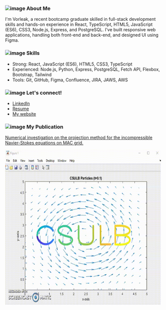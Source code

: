 ### <img src="https://github.com/vorleakyek/vorleakyek/assets/76607726/71648c5a-b478-4be7-b24d-3696eca23623" alt="image" width="50" height="50"> About Me 

I'm Vorleak, a recent bootcamp graduate skilled in full-stack development skills and hands-on experience in React, TypeScript, HTML5, JavaScript (ES6), CSS3, Node.js, Express, and PostgreSQL. I've built responsive web applications, handling both front-end and back-end, and designed UI using Figma. 


### <img src="https://github.com/vorleakyek/vorleakyek/assets/76607726/d2cc3620-9c7f-4648-9782-803514baf8c3" alt="image" width="50" height="50"> Skills 
- Strong: React, JavaScript (ES6), HTML5, CSS3, TypeScript
- Experienced: Node.js, Python, Express, PostgreSQL, Fetch API, Flexbox, Bootstrap, Tailwind
- Tools: Git, GitHub, Figma, Confluence, JIRA, JAWS, AWS

### <img src="https://github.com/vorleakyek/vorleakyek/assets/76607726/46810d36-afa1-4c5d-9e99-c1ec6f9c892a" alt="image" width="50" height="50"> Let's connect!  
- [LinkedIn](https://www.linkedin.com/in/vorleakyek/)
- [Resume](https://drive.google.com/file/d/12rSfAK9-U46XHcTcsmmeclbTAtfKg3lH/view?usp=sharing)
- [My website](https://vorleakyek.com/)
  
### <img src="https://github.com/vorleakyek/vorleakyek/assets/76607726/3ad05b2a-d767-4e7c-b0f5-4ee7a11bb042" alt="image" width="50" height="50"> My Publication
[Numerical investigation on the projection method for the incompressible Navier-Stokes equations on MAC grid.](https://gradmath.org/wp-content/uploads/2020/10/Vorleak-Yek-GJM-2018.pdf)


<img src="CSULB_Particles.gif" alt="image" width="700" height="500">
